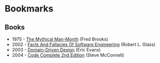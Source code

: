 # Bookmarks

## Books
* 1975 - [The Mythical Man-Month](https://en.wikipedia.org/wiki/The_Mythical_Man-Month) (Fred Brooks)
* 2002 - [Facts And Fallacies Of Software Engineering](https://www.amazon.co.uk/dp/0321117425) (Robert L. Glass)
* 2003 - [Domain-Driven Design](https://www.amazon.co.uk/dp/0321125215/) (Eric Evans)
* 2004 - [Code Complete 2nd Edition](https://en.wikipedia.org/wiki/Code_Complete) (Steve McConnell)
